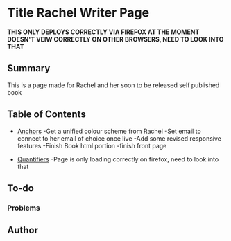 # Title Rachel Writer Page

**THIS ONLY DEPLOYS CORRECTLY VIA FIREFOX AT THE MOMENT**
**DOESN'T VEIW CORRECTLY ON OTHER BROWSERS, NEED TO LOOK INTO THAT**

## Summary

This is a page made for Rachel and her soon to be released self published book

## Table of Contents

- [Anchors](#To-do)
-Get a unified colour scheme from Rachel
-Set email to connect to her email of choice once live
-Add some revised responsive features
-Finish Book html portion
-finish front page

- [Quantifiers](#Problems)
-Page is only loading correctly on firefox, need to look into that

## To-do

### Problems

## Author
